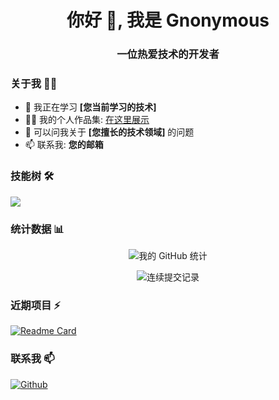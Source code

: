 <h1 align="center">你好 👋, 我是 Gnonymous</h1>
<h3 align="center">一位热爱技术的开发者</h3>

### 关于我 👨‍💻

- 🌱 我正在学习 **[您当前学习的技术]**
- 👨‍💻 我的个人作品集: [在这里展示](您的作品集链接)
- 💬 可以问我关于 **[您擅长的技术领域]** 的问题
- 📫 联系我: **您的邮箱**

### 技能树 🛠

<p align="left">
<!-- 这里可以放置技能图标，访问 https://skillicons.dev 获取 -->
<img src="https://skillicons.dev/icons?i=js,html,css,react,vue,nodejs" />
</p>

### 统计数据 📊

<p align="center">
<img src="https://github-readme-stats.vercel.app/api?username=Gnonymous&show_icons=true&theme=radical" alt="我的 GitHub 统计" />
</p>

<p align="center">
<img src="https://github-readme-streak-stats.herokuapp.com/?user=Gnonymous&theme=radical" alt="连续提交记录" />
</p>

### 近期项目 ⚡

<!-- 在这里列出您的置顶项目 -->
[![Readme Card](https://github-readme-stats.vercel.app/api/pin/?username=Gnonymous&repo=你的项目名称)](https://github.com/Gnonymous/你的项目名称)

### 联系我 📫

[![Github](https://img.shields.io/badge/-Github-000?style=flat&logo=Github&logoColor=white)](https://github.com/Gnonymous)
<!-- 添加其他社交媒体链接 -->
